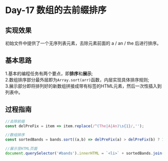 # Day-17 数组的去前缀排序



## 实现效果
初始文件中提供了一个无序列表元素，去除元素前面的 a / an / the 后进行排序。

## 基本思路
1.基本的编程任务有两个要点，即**排序**和**展示**;<br>
2.数组排序部分最外层即为`Array.sort(arr)`函数，内层实现具体排序规则;<br>
3.展示部分即将排列好的新数组拼接成带有标签的HTML元素，然后一次性插入到列表中。

## 过程指南

```js
//去除前缀
const delPreFix = item => item.replace(/^(The|A|An)\s{1}/,'');

//数组排序
const sortedBands = bands.sort((a,b) => delPreFix(a) > delPreFix(b) ? 1 : -1);

//展示至HTML页面
document.querySelector('#bands').innerHTML = `<li>` + sortedBands.join('</li><li>') + `</li>`;
```

